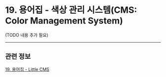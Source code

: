 # 19. 용어집 - 색상 관리 시스템(CMS: Color Management System)

(TODO 내용 추가 필요)

***

## 관련 정보

[19. 용어집 - Little CMS](./19-glossaryx-little_cms.md)